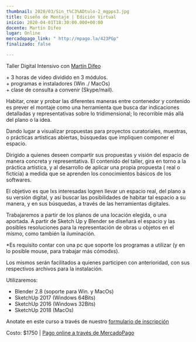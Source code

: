 ```yaml
---
thumbnail: 2020/03/Sin_t%C3%ADtulo-2_mgpps3.jpg
title: Diseño de Montaje | Edición Virtual
inicio: 2020-04-01T18:30:00.000+00:00
docente: Martín Difeo
lugar: Online
mercadopago_link: " http://mpago.la/423PGp"
finalizado: false

---
```

Taller Digital Intensivo con [Martín Difeo](https://martindifeo.com/)  
  
\+ 3 horas de video dividido en 3 módulos.   
\+ programas e instaladores (Win ./ MacOs)  
\+ clase de consulta a convenir (Skype/mail).  
  
Habitar, crear y probar las diferentes maneras entre contenedor y contenido es prever el montaje como una herramienta que busca dar indicaciones detalladas y representativas sobre lo tridimensional; lo recorrible más allá del plano o la idea.

Dando lugar a visualizar propuestas para proyectos curatoriales, muestras, o prácticas artísticas abiertas, búsquedas que impliquen componer el espacio.

Dirigido a quienes deseen compartir sus propuestas y visión del espacio de manera concreta y representativa. El contenido del taller, gira en torno a la práctica artística, y al desarrollo de aplicar una propia propuesta ( real o ficticia) a medida que se aprenden los conocimientos básicos de los softwares.

El objetivo es que lxs interesadas logren llevar un espacio real, del plano a su versión digital, y así buscar las posibilidades de habitar tal espacio a su manera, y en sus búsquedas, a través de las herramientas digitales.

Trabajaremos a partir de los planos de una locación elegida, o una aportada. A partir de Sketch Up y Blender se diseñará el espacio y las posibles resoluciones para la representación de obras u objetos en el mismo, como también la iluminación.

\*Es requisito contar con una pc que soporte los programas a utilizar (y en lo posible mouse, para trabajar más cómodxs).

Los mismos serán facilitados a quienes participen con anterioridad, con sus respectivos archivos para la instalación.

Utilizaremos:

* Blender 2.8 (soporte para Win. y MacOs)
* SketchUp 2017 (Windows 64Bits)
* SketchUp 2016 (Windows 32Bits)
* SketchUp 2018 (MacOs)

Anotate en este curso a través de nuestro [formulario de inscripción](https://docs.google.com/forms/u/0/d/1PJh7jBDj7wo74KjZljga9unN9DJw74-rbG9pPsVg8_o/viewform?edit_requested=true "formulario de inscripción")

Costo: $1750 | [Pago online a través de MercadoPago]( http://mpago.la/423PGp )